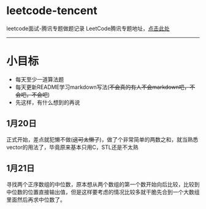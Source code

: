 # leetcode-tencent
leetcode面试-腾讯专题做题记录
LeetCode腾讯专题地址，[点击此处](https://leetcode-cn.com/leetbook/detail/tencent/)
***
# 小目标
* 每天至少一道算法题
* 每天更新README学习markdown写法\(~~不会真的有人不会markdown吧，不会吧，不会吧~~\)
* 先这样，有什么想到的再说

## 1月20日
正式开始，差点就犯懒不做\(~~这可太懒了~~\)，做了个非常简单的两数之和，就当熟悉vector的用法了，毕竟原来基本只用C，STL还是不太熟

## 1月21日
寻找两个正序数组的中位数，原本想从两个数组的第一个数开始向后比较，比较到中位数的位置直接输出值，但是这样要考虑的情况比较多就干脆先合到一个大数组里面然后再求中位数了。